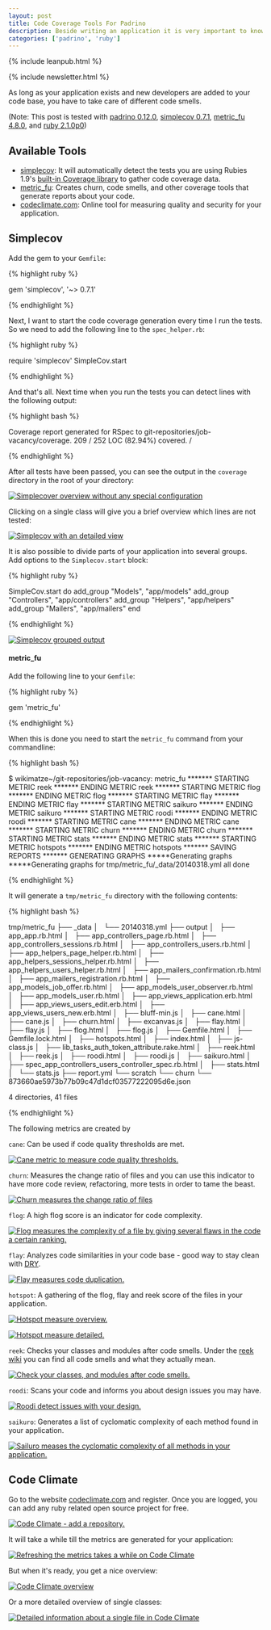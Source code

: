 ```yaml
---
layout: post
title: Code Coverage Tools For Padrino
description: Beside writing an application it is very important to know how you can deploy it
categories: ['padrino', 'ruby']
---
```


{% include leanpub.html %}

{% include newsletter.html %}


As long as your application exists and new developers are added to your code base, you have to take care of different code
smells.


(Note: This post is tested with [padrino 0.12.0](http://www.padrinorb.com/blog/padrino-0-12-0-activesupport-4-rewritten-reloader-smarter-rendering-and-loads-more), [simplecov 0.7.1](https://github.com/colszowka/simplecov), [metric_fu 4.8.0](https://github.com/metricfu/metric_fu/), and [ruby 2.1.0p0](https://www.ruby-lang.org/en/news/2013/09/23/ruby-2-1-0-preview1-is-released/))


## Available Tools

- [simplecov](https://github.com/colszowka/simplecov): It will automatically detect the tests you are using Rubies 1.9's [built-in Coverage library](http://www.ruby-doc.org/stdlib-1.9.3/libdoc/coverage/rdoc/Coverage.html) to gather code coverage data.
- [metric_fu](https://github.com/metricfu/metric_fu/): Creates churn, code smells, and other coverage tools that generate
  reports about your code.
- [codeclimate.com](https://codeclimate.com/): Online tool for measuring quality and security for your application.


## Simplecov

Add the gem to your `Gemfile`:

{% highlight ruby %}

gem 'simplecov', '~> 0.7.1'

{% endhighlight %}


Next, I want to start the code coverage generation every time I run the tests. So we need to add the following line to
the `spec_helper.rb`:


{% highlight ruby %}

require 'simplecov'
SimpleCov.start

{% endhighlight %}


And that's all. Next time when you run the tests you can detect lines with the following output:


{% highlight bash %}

Coverage report generated for RSpec to git-repositories/job-vacancy/coverage. 209 / 252 LOC (82.94%) covered.
/

{% endhighlight %}


After all tests have been passed, you can see the output in the `coverage` directory in the root of your directory:


<a href="http://farm4.staticflickr.com/3754/13240488444_f4a2a02afc_o.png" title="Simplecover overview without any special configuration" class="fancybox"><img src="http://farm4.staticflickr.com/3754/13240488444_f9a39d216a_c.jpg" class="big center" alt="Simplecover overview without any special configuration"/></a>


Clicking on a single class will give you a brief overview which lines are not tested:


<a href="http://farm8.staticflickr.com/7341/13240163115_7acfa5bab0_o.png" title="Simplecov with an detailed view" class="fancybox"><img src="http://farm8.staticflickr.com/7341/13240163115_6abdb36689_c.jpg" class="big center" alt="Simplecov with an detailed view"/></a>


It is also possible to divide parts of your application into several groups. Add options to the `Simplecov.start` block:


{% highlight ruby %}

SimpleCov.start do
  add_group "Models", "app/models"
  add_group "Controllers", "app/controllers"
  add_group "Helpers", "app/helpers"
  add_group "Mailers", "app/mailers"
end

{% endhighlight %}


<a href="http://farm8.staticflickr.com/7302/13240489074_f8fce593fb_o.png" title="Simplecov grouped output" class="fancybox"><img src="http://farm8.staticflickr.com/7302/13240489074_d38bff94b8_c.jpg" class="big center" alt="Simplecov grouped output"/></a>


#### metric_fu

Add the following line to your `Gemfile`:


{% highlight ruby %}

gem 'metric_fu'

{% endhighlight %}


When this is done you need to start the `metric_fu` command from your commandline:


{% highlight bash %}

$ wikimatze~/git-repositories/job-vacancy: metric_fu
******* STARTING METRIC reek
******* ENDING METRIC reek
******* STARTING METRIC flog
******* ENDING METRIC flog
******* STARTING METRIC flay
******* ENDING METRIC flay
******* STARTING METRIC saikuro
******* ENDING METRIC saikuro
******* STARTING METRIC roodi
******* ENDING METRIC roodi
******* STARTING METRIC cane
******* ENDING METRIC cane
******* STARTING METRIC churn
******* ENDING METRIC churn
******* STARTING METRIC stats
******* ENDING METRIC stats
******* STARTING METRIC hotspots
******* ENDING METRIC hotspots
******* SAVING REPORTS
******* GENERATING GRAPHS
*****Generating graphs
*****Generating graphs for tmp/metric_fu/_data/20140318.yml
all done

{% endhighlight %}


It will generate a `tmp/metric_fu` directory with the following contents:


{% highlight bash %}

tmp/metric_fu
├── _data
│   └── 20140318.yml
├── output
│   ├── app_app.rb.html
│   ├── app_controllers_page.rb.html
│   ├── app_controllers_sessions.rb.html
│   ├── app_controllers_users.rb.html
│   ├── app_helpers_page_helper.rb.html
│   ├── app_helpers_sessions_helper.rb.html
│   ├── app_helpers_users_helper.rb.html
│   ├── app_mailers_confirmation.rb.html
│   ├── app_mailers_registration.rb.html
│   ├── app_models_job_offer.rb.html
│   ├── app_models_user_observer.rb.html
│   ├── app_models_user.rb.html
│   ├── app_views_application.erb.html
│   ├── app_views_users_edit.erb.html
│   ├── app_views_users_new.erb.html
│   ├── bluff-min.js
│   ├── cane.html
│   ├── cane.js
│   ├── churn.html
│   ├── excanvas.js
│   ├── flay.html
│   ├── flay.js
│   ├── flog.html
│   ├── flog.js
│   ├── Gemfile.html
│   ├── Gemfile.lock.html
│   ├── hotspots.html
│   ├── index.html
│   ├── js-class.js
│   ├── lib_tasks_auth_token_attribute.rake.html
│   ├── reek.html
│   ├── reek.js
│   ├── roodi.html
│   ├── roodi.js
│   ├── saikuro.html
│   ├── spec_app_controllers_users_controller_spec.rb.html
│   ├── stats.html
│   └── stats.js
├── report.yml
└── scratch
    └── churn
        └── 873660ae5973b77b09c47d1dcf03577222095d6e.json

4 directories, 41 files

{% endhighlight %}


The following metrics are created by



`cane`: Can be used if code quality thresholds are met.


<a href="http://farm3.staticflickr.com/2828/13240306993_93fe770af0_o.png" title="Cane metric to measure code quality thresholds." class="fancybox"><img src="http://farm3.staticflickr.com/2828/13240306993_eb90332075_c.jpg" class="big center" alt="Cane metric to measure code quality thresholds."/></a>


`churn`: Measures the change ratio of files and you can use this indicator to have more code review, refactoring, more
tests in order to tame the beast.


<a href="http://farm3.staticflickr.com/2857/13240489654_ed48447f93_o.png" title="Churn measures the change ratio of files" class="fancybox"><img src="http://farm3.staticflickr.com/2857/13240489654_8ffbb16bae_c.jpg" class="big center" alt="Churn measures the change ratio of files"/></a>


`flog`: A high flog score is an indicator for code complexity.


<a href="http://farm8.staticflickr.com/7036/13240164005_baca449841_o.png" title="Flog measures the complexity of a file by giving several flaws in the code a certain ranking." class="fancybox"><img src="http://farm8.staticflickr.com/7036/13240164005_35459cc33c_z.jpg" class="big center" alt="Flog measures the complexity of a file by giving several flaws in the code a certain ranking."/></a>


`flay`: Analyzes code similarities in your code base - good way to stay clean with [DRY](http://en.wikipedia.org/wiki/Don%27t_repeat_yourself).


<a href="http://farm4.staticflickr.com/3715/13240307803_6f636cbb78_o.png" title="Flay measures code duplication." class="fancybox"><img src="http://farm4.staticflickr.com/3715/13240307803_7f55db88f8_c.jpg" class="big center" alt="Flay measures code duplication."/></a>


`hotspot`: A gathering of the flog, flay and reek score of the files in your application.


<a href="http://farm8.staticflickr.com/7444/13240490574_534f559005_o.png" title="Hotspot measure overview." class="fancybox"><img src="http://farm8.staticflickr.com/7444/13240490574_536339c8df_c.jpg" class="big center" alt="Hotspot measure overview."/></a>


<a href="http://farm8.staticflickr.com/7430/13240491094_2dce09ded0_o.png" title="Hotspot measure detailed." class="fancybox"><img src="http://farm8.staticflickr.com/7430/13240491094_1dcb0e3188_c.jpg" class="big center" alt="Hotspot measure detailed."/></a>


`reek`: Checks your classes and modules after code smells. Under the [reek wiki](https://github.com/troessner/reek/wiki/Code-Smells) you can find all code smells and what they actually mean.


<a href="http://farm8.staticflickr.com/7026/13240165265_9cf883ab3c_o.png" title="Check your classes, and modules after code smells." class="fancybox"><img src="http://farm8.staticflickr.com/7026/13240165265_dc06f44db4_c.jpg" class="big center" alt="Check your classes, and modules after code smells."/></a>


`roodi`: Scans your code and informs you about design issues you may have.


<a href="http://farm8.staticflickr.com/7202/13240309053_b1e0daae4f_o.png" title="Roodi detect issues with your design." class="fancybox"><img src="http://farm8.staticflickr.com/7202/13240309053_1686a6705d_c.jpg" class="big center" alt="Roodi detect issues with your design."/></a>


`saikuro`: Generates a list of cyclomatic complexity of each method found in your application.


<a href="http://farm3.staticflickr.com/2869/13240165955_a94efe5ab2_o.png" title="Sailuro meases the cyclomatic complexity of all methods in your application." class="fancybox"><img src="http://farm3.staticflickr.com/2869/13240165955_8113b4c859_z.jpg" class="big center" alt="Sailuro meases the cyclomatic complexity of all methods in your application."/></a>


## Code Climate

Go to the website [codeclimate.com](https://codeclimate.com) and register. Once you are logged, you can add any ruby
related open source project for free.


<a href="http://farm4.staticflickr.com/3699/13245245445_fd8fbd0efb_o.png" title="Code Climate - add a repository." class="fancybox"><img src="http://farm4.staticflickr.com/3699/13245245445_50c46c74d2_z.jpg" class="big center" alt="Code Climate - add a repository."/></a>


It will take a while till the metrics are generated for your application:


<a href="" title="Refreshing the metrics takes a while on Code Climate" class="fancybox"><img src="http://farm4.staticflickr.com/3682/13245246155_8679cb3c79_c.jpg" class="big center" alt="Refreshing the metrics takes a while on Code Climate"/></a>



But when it's ready, you get a nice overview:


<a href="http://farm4.staticflickr.com/3682/13245246155_8b39d98dc1_o.png" title="Code Climate overview" class="fancybox"><img src="http://farm4.staticflickr.com/3682/13245246155_8679cb3c79_c.jpg" class="big center" alt="Code Climate overview"/></a>


Or a more detailed overview of single classes:


<a href="b_img" title="Detailed information about a single file in Code Climate" class="fancybox"><img src="" class="big center" alt="Detailed information about a single file in Code Climate"/></a>


